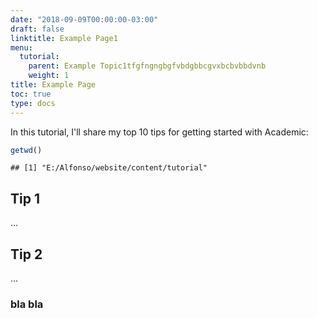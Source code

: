 ```yaml
---
date: "2018-09-09T00:00:00-03:00"
draft: false
linktitle: Example Page1
menu:
  tutorial:
    parent: Example Topic1tfgfngngbgfvbdgbbcgvxbcbvbbdvnb
    weight: 1
title: Example Page
toc: true
type: docs
---
```


In this tutorial, I'll share my top 10 tips for getting started with Academic:


```r
getwd()
```

```
## [1] "E:/Alfonso/website/content/tutorial"
```

## Tip 1

...

## Tip 2

...

### bla bla 
